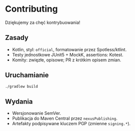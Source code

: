 # Contributing

Dziękujemy za chęć kontrybuowania!

## Zasady
- Kotlin, styl: `official`, formatowanie przez Spotless/ktlint.
- Testy jednostkowe JUnit5 + MockK, assertions: Kotest.
- Komity: zwięzłe, opisowe; PR z krótkim opisem zmian.

## Uruchamianie
```bash
./gradlew build
```

## Wydania
- Wersjonowanie SemVer.
- Publikacja do Maven Central przez `nexusPublishing`.
- Artefakty podpisywane kluczem PGP (zmienne `signing.*`).


